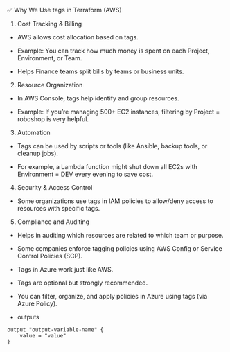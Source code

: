 ✅ Why We Use tags in Terraform (AWS)
1. Cost Tracking & Billing
- AWS allows cost allocation based on tags.

- Example: You can track how much money is spent on each Project, Environment, or Team.

- Helps Finance teams split bills by teams or business units.

2. Resource Organization
- In AWS Console, tags help identify and group resources.

- Example: If you’re managing 500+ EC2 instances, filtering by Project = roboshop is very helpful.

3. Automation
- Tags can be used by scripts or tools (like Ansible, backup tools, or cleanup jobs).

- For example, a Lambda function might shut down all EC2s with Environment = DEV every evening to save cost.

4. Security & Access Control
- Some organizations use tags in IAM policies to allow/deny access to resources with specific tags.

5. Compliance and Auditing
- Helps in auditing which resources are related to which team or purpose.

- Some companies enforce tagging policies using AWS Config or Service Control Policies (SCP).

- Tags in Azure work just like AWS.

- Tags are optional but strongly recommended.

- You can filter, organize, and apply policies in Azure using tags (via Azure Policy).



- outputs
```
output "output-variable-name" {
    value = "value"
}
```